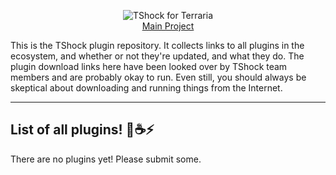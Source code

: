 <p align="center">
  <img src="https://tshock.co/newlogo.png" alt="TShock for Terraria"><br />
  <a href="https://github.com/TShock/TShock">
    Main Project
  </a>
</p>

This is the TShock plugin repository. It collects links to all plugins in the ecosystem, and whether or not they're updated, and what they do. The plugin download links here have been looked over by TShock team members and are probably okay to run. Even still, you should always be skeptical about downloading and running things from the Internet.

----

## List of all plugins! 🧪☕️⚡️

There are no plugins yet! Please submit some.
